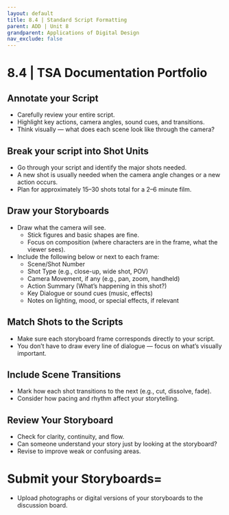```yaml
---
layout: default
title: 8.4 | Standard Script Formatting
parent: ADD | Unit 8
grandparent: Applications of Digital Design
nav_exclude: false
---
```

# 8.4 | TSA Documentation Portfolio

## Annotate your Script
* Carefully review your entire script.
* Highlight key actions, camera angles, sound cues, and transitions.
* Think visually — what does each scene look like through the camera?

## Break your script into Shot Units
* Go through your script and identify the major shots needed.
* A new shot is usually needed when the camera angle changes or a new action occurs.
* Plan for approximately 15–30 shots total for a 2–6 minute film.

## Draw your Storyboards
* Draw what the camera will see.
   * Stick figures and basic shapes are fine.
   * Focus on composition (where characters are in the frame, what the viewer sees).
* Include the following below or next to each frame:
   * Scene/Shot Number
   * Shot Type (e.g., close-up, wide shot, POV)
   * Camera Movement, if any (e.g., pan, zoom, handheld)
   * Action Summary (What’s happening in this shot?)
   * Key Dialogue or sound cues (music, effects)
   * Notes on lighting, mood, or special effects, if relevant

## Match Shots to the Scripts
* Make sure each storyboard frame corresponds directly to your script.
* You don’t have to draw every line of dialogue — focus on what’s visually important.

## Include Scene Transitions
* Mark how each shot transitions to the next (e.g., cut, dissolve, fade).
* Consider how pacing and rhythm affect your storytelling.

## Review Your Storyboard
* Check for clarity, continuity, and flow.
* Can someone understand your story just by looking at the storyboard?
* Revise to improve weak or confusing areas.

# Submit your Storyboards=
* Upload photographs or digital versions of your storyboards to the discussion board.
